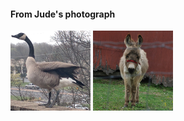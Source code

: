 #### From Jude's photograph

![Cubicle Goose](cubicle_goose.png)
![Donkey Portrait](donkey_portrait.png)
